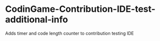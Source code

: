# CodinGame-Contribution-IDE-test-additional-info
Adds timer and code length counter to contribution testing IDE
